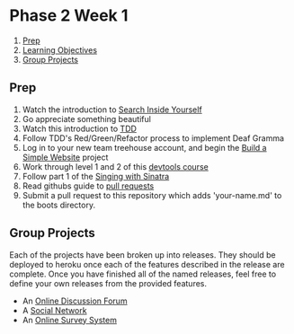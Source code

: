 # Phase 2 Week 1
1. [Prep](#prep)
2. [Learning Objectives](week-1/learning-objectives.md)
3. [Group Projects](#group-projects)

## Prep

1. Watch the introduction to [Search Inside
   Yourself](http://www.youtube.com/watch?v=r8fcqrNO7so)
2. Go appreciate something beautiful
3. Watch this introduction to [TDD](https://www.youtube.com/watch?v=983zk0eqYLY)
4. Follow TDD's Red/Green/Refactor process to implement Deaf Gramma
5. Log in to your new team treehouse account, and begin the [Build a Simple
   Website](http://teamtreehouse.com/library/websites/build-a-simple-website)
   project
6. Work through level 1 and 2 of this
   [devtools course](https://www.codeschool.com/courses/discover-devtools)
7. Follow part 1 of the [Singing with
   Sinatra](http://net.tutsplus.com/tutorials/ruby/singing-with-sinatra/)
8. Read githubs guide to [pull
   requests](https://help.github.com/articles/using-pull-requests)
9. Submit a pull request to this repository which adds 'your-name.md' to the
   boots directory.

## Group Projects
Each of the projects have been broken up into releases. They should be deployed
to heroku once each of the features described in the release are complete. Once
you have finished all of the named releases, feel free to define your own
releases from the provided features.

* An [Online Discussion Forum](week-1/group-projects/online-discussion-forum.md)
* A [Social Network](week-1/group-projects/social-network.md)
* An [Online Survey System](week-1/group-projects/survey-system.md)
